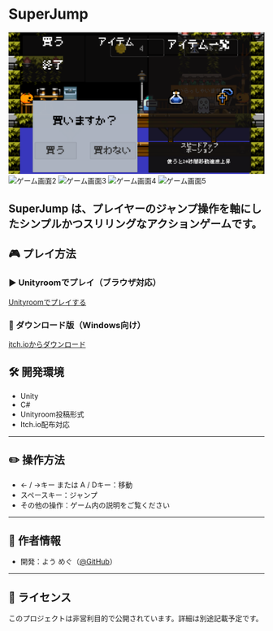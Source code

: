 # SuperJump

![ゲーム画面1](superJump1.png)
![ゲーム画面2](superJump2.pmg)
![ゲーム画面3](superJump3.pmg)
![ゲーム画面4](superJump4.pmg)
![ゲーム画面5](superJump5.pmg)


**SuperJump** は、プレイヤーのジャンプ操作を軸にしたシンプルかつスリリングなアクションゲームです。
---

## 🎮 プレイ方法

### ▶ Unityroomでプレイ（ブラウザ対応）
[Unityroomでプレイする](https://unityroom.com/games/superjump)

### 💾 ダウンロード版（Windows向け）
[itch.ioからダウンロード](https://yotya.itch.io/superjump)


## 🛠️ 開発環境

- Unity
- C#
- Unityroom投稿形式
- Itch.io配布対応

---

## ✏️ 操作方法
- ← / →キー または A / Dキー：移動
- スペースキー：ジャンプ
- その他の操作：ゲーム内の説明をご覧ください

---

## 🔗 作者情報

- 開発：よう めぐ（[@GitHub](https://github.com/yossy-o-o)）

---

## 📄 ライセンス

このプロジェクトは非営利目的で公開されています。詳細は別途記載予定です。
